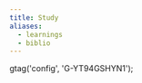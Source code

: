 ```yaml
---
title: Study
aliases:
  - learnings
  - biblio
---
```


<script async src="https://www.googletagmanager.com/gtag/js?id=G-YT94GSHYN1"></script>
<script>
  window.dataLayer = window.dataLayer || [];
  function gtag(){dataLayer.push(arguments);}
  gtag('js', new Date());

  gtag('config', 'G-YT94GSHYN1');
</script>

  gtag('config', 'G-YT94GSHYN1');
</script>

